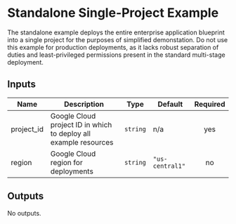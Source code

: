# Standalone Single-Project Example
The standalone example deploys the entire enterprise application blueprint into a single project for the purposes of simplified demonstation. Do not use this example for production deployments, as it lacks robust separation of duties and least-privileged permissions present in the standard multi-stage deployment.

<!-- BEGINNING OF PRE-COMMIT-TERRAFORM DOCS HOOK -->
## Inputs

| Name | Description | Type | Default | Required |
|------|-------------|------|---------|:--------:|
| project\_id | Google Cloud project ID in which to deploy all example resources | `string` | n/a | yes |
| region | Google Cloud region for deployments | `string` | `"us-central1"` | no |

## Outputs

No outputs.

<!-- END OF PRE-COMMIT-TERRAFORM DOCS HOOK -->